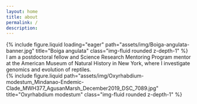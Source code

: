 ```yaml
---
layout: home
title: about
permalink: /
description: 
---
```


<!--Banner image-->
<div class="row">
    <div class="col-sm mt-3 mt-md-0">
        {% include figure.liquid loading="eager" path="assets/img/Boiga-angulata-banner.jpg" title="Boiga angulata" class="img-fluid rounded z-depth-1" %}
    </div>
</div>

<!--About me (left) and photo right-->
<div class="row">
    <div class="col-sm mt-6 mt-md-0">
        <div class="row justify-content-sm-center">
            <div class="col-sm-8 mt-3 mt-md-0">
                I am a postdoctoral fellow and Science Research Mentoring Program mentor at the American Museum of Natural History in New York, where I investigate genomics and evolution of reptiles.
            </div>
            <div class="col-sm-4 mt-3 mt-md-0">
                {% include figure.liquid path="assets/img/Oxyrhabdium-modestum_Mindanao-Endemic-Clade_MWH377_AgusanMarsh_December2019_DSC_7089.jpg" title="Oxyrhabdium modestum" class="img-fluid rounded z-depth-1" %}
            </div>
        </div>
    </div>
</div>











